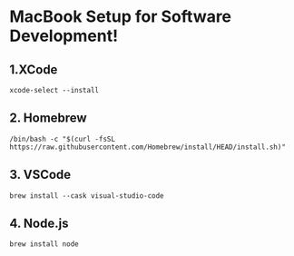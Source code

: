 # MacBook Setup for Software Development!

## 1.XCode
    xcode-select --install
    
## 2. Homebrew
    /bin/bash -c "$(curl -fsSL https://raw.githubusercontent.com/Homebrew/install/HEAD/install.sh)"
    
## 3. VSCode
    brew install --cask visual-studio-code


## 4. Node.js
    brew install node
